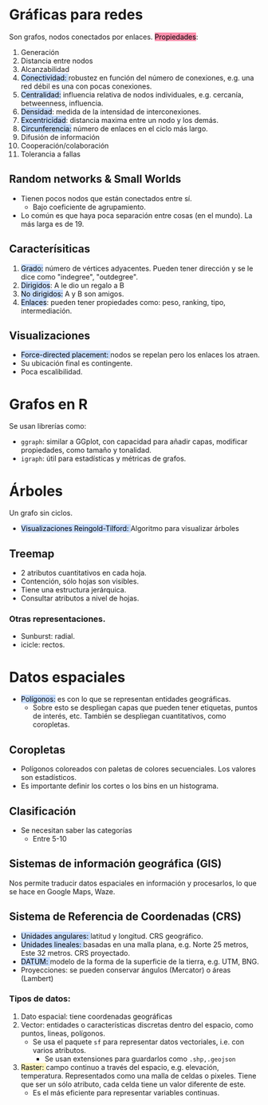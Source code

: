 # Gráficas para redes 
Son grafos, nodos conectados por enlaces. 
<mark style="background: #FF5582A6;">Propiedades</mark>:
1. Generación
2. Distancia entre nodos
3. Alcanzabilidad
4. <mark style="background: #ADCCFFA6;">Conectividad: </mark> robustez en función del número de conexiones, e.g. una red débil es una con pocas conexiones.
5. <mark style="background: #ADCCFFA6;">Centralidad:</mark> influencia relativa de nodos individuales, e.g. cercanía, betweenness, influencia. 
6. <mark style="background: #ADCCFFA6;">Densidad</mark>: medida de la intensidad de interconexiones. 
7. <mark style="background: #ADCCFFA6;">Excentricidad</mark>: distancia maxima entre un nodo y los demás. 
8. <mark style="background: #ADCCFFA6;">Circunferencia:</mark> número de enlaces en el ciclo más largo. 
9. Difusión de información
10. Cooperación/colaboración
11. Tolerancia a fallas
## Random networks & Small Worlds
- Tienen pocos nodos que están conectados entre sí. 
	- Bajo coeficiente de agrupamiento.
- Lo común es que haya poca separación entre cosas (en el mundo). La más larga es de 19.
## Caracterísiticas
1. <mark style="background: #ADCCFFA6;">Grado:</mark> número de vértices adyacentes. Pueden tener dirección y se le dice como "indegree", "outdegree".
2. <mark style="background: #ADCCFFA6;">Dirigidos</mark>: A le dio un regalo a B
3. <mark style="background: #ADCCFFA6;">No dirigidos:</mark> A y B son amigos.
4. <mark style="background: #ADCCFFA6;">Enlaces</mark>: pueden tener propiedades como: peso, ranking, tipo, intermediación.
## Visualizaciones 
- <mark style="background: #ADCCFFA6;">Force-directed placement: </mark> nodos se repelan pero los enlaces los atraen. 
- Su ubicación final es contingente. 
- Poca escalibilidad.
# Grafos en R 
Se usan librerías como: 
- `ggraph`: similar a GGplot, con capacidad para añadir capas, modificar propiedades, como tamaño y tonalidad. 
- `igraph`: útil para estadísticas y métricas de grafos. 
# Árboles
Un grafo sin ciclos. 
- <mark style="background: #ADCCFFA6;">Visualizaciones Reingold-Tilford: </mark>Algoritmo para visualizar árboles 
## Treemap
- 2 atributos cuantitativos en cada hoja. 
- Contención, sólo hojas son visibles. 
- Tiene una estructura jerárquica.
- Consultar atributos a nivel de hojas. 
### Otras representaciones. 
- Sunburst: radial.
- icicle: rectos. 
# Datos espaciales
 - <mark style="background: #ADCCFFA6;">Polígonos:</mark> es con lo que se representan entidades geográficas.
	 - Sobre esto se despliegan capas que pueden tener etiquetas, puntos de interés, etc. También se despliegan cuantitativos, como coropletas.
## Coropletas
- Polígonos coloreados con paletas de colores secuenciales. Los valores son estadísticos. 
- Es importante definir los cortes o los bins en un histograma. 
## Clasificación 
- Se necesitan saber las categorías
	- Entre 5-10
## Sistemas de información geográfica (GIS)
Nos permite traducir datos espaciales en información y procesarlos, lo que se hace en Google Maps, Waze.
## Sistema de Referencia de Coordenadas (CRS) 
- <mark style="background: #ADCCFFA6;">Unidades angulares: </mark> latitud y longitud. CRS geográfico.
- <mark style="background: #ADCCFFA6;">Unidades lineales: </mark> basadas en una malla plana, e.g. Norte 25 metros, Este 32 metros. CRS proyectado. 
- <mark style="background: #ADCCFFA6;">DATUM: </mark> modelo de la forma de la superficie de la tierra, e.g. UTM, BNG.
- Proyecciones: se pueden conservar ángulos (Mercator) o áreas (Lambert)
### Tipos de datos: 
1. Dato espacial: tiene coordenadas geográficas
2. Vector: entidades o características discretas dentro del espacio, como puntos, lineas, polígonos. 
	- Se usa el paquete `sf` para representar datos vectoriales, i.e. con varios atributos. 
		- Se usan extensiones para guardarlos como `.shp,.geojson`
1. <mark style="background: #FFF3A3A6;">Raster: </mark> campo continuo a través del espacio, e.g. elevación, temperatura. Representados como una malla de celdas o pixeles. Tiene que ser un sólo atributo, cada celda tiene un valor diferente de este. 
	- Es el más eficiente para representar variables continuas. 
